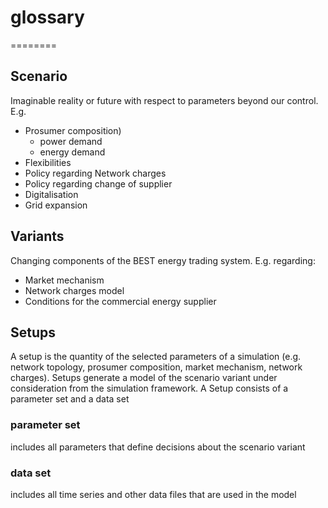 # glossary
========
## Scenario
Imaginable reality or future with respect to parameters beyond our control. E.g.
- Prosumer composition)
  - power demand
  - energy demand
- Flexibilities
- Policy regarding Network charges
- Policy regarding change of supplier 
- Digitalisation
- Grid expansion

## Variants
Changing components of the BEST energy trading system. E.g. regarding: 
 - Market mechanism
 - Network charges model 
 - Conditions for the commercial energy supplier
   
## Setups 
A setup is the quantity of the selected parameters of a simulation (e.g. network topology, prosumer composition, market mechanism, network charges).
Setups generate a model of the scenario variant under consideration from the simulation framework.
A Setup consists of a parameter set and a data set
### parameter set
includes all parameters that define decisions about the scenario variant
### data set
includes all time series and other data files that are used in the model

